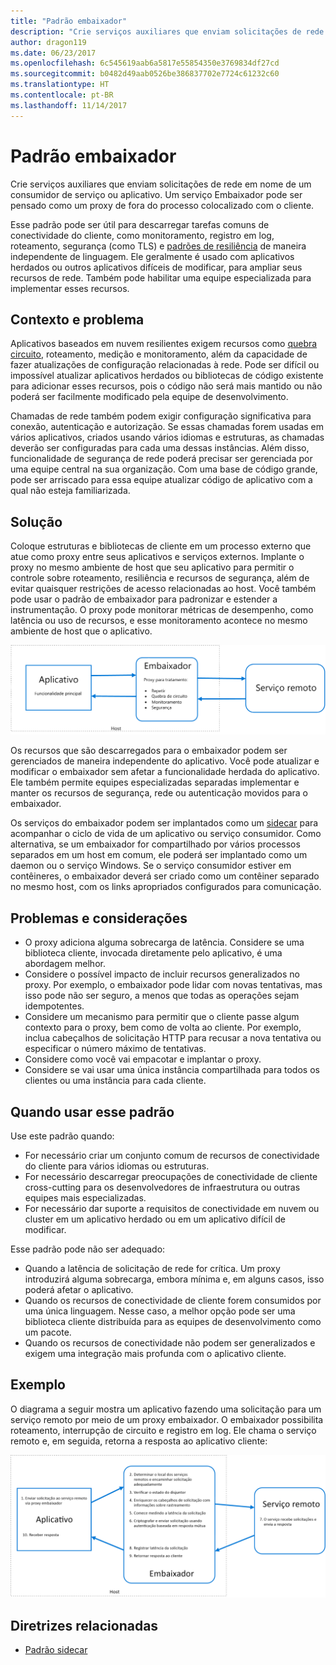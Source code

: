 ```yaml
---
title: "Padrão embaixador"
description: "Crie serviços auxiliares que enviam solicitações de rede em nome de um consumidor de serviço ou aplicativo."
author: dragon119
ms.date: 06/23/2017
ms.openlocfilehash: 6c545619aab6a5817e55854350e3769834df27cd
ms.sourcegitcommit: b0482d49aab0526be386837702e7724c61232c60
ms.translationtype: HT
ms.contentlocale: pt-BR
ms.lasthandoff: 11/14/2017
---
```

# <a name="ambassador-pattern"></a>Padrão embaixador

Crie serviços auxiliares que enviam solicitações de rede em nome de um consumidor de serviço ou aplicativo. Um serviço Embaixador pode ser pensado como um proxy de fora do processo colocalizado com o cliente.

Esse padrão pode ser útil para descarregar tarefas comuns de conectividade do cliente, como monitoramento, registro em log, roteamento, segurança (como TLS) e [padrões de resiliência][resiliency-patterns] de maneira independente de linguagem. Ele geralmente é usado com aplicativos herdados ou outros aplicativos difíceis de modificar, para ampliar seus recursos de rede. Também pode habilitar uma equipe especializada para implementar esses recursos.

## <a name="context-and-problem"></a>Contexto e problema

Aplicativos baseados em nuvem resilientes exigem recursos como [quebra circuito][circuit-breaker], roteamento, medição e monitoramento, além da capacidade de fazer atualizações de configuração relacionadas à rede. Pode ser difícil ou impossível atualizar aplicativos herdados ou bibliotecas de código existente para adicionar esses recursos, pois o código não será mais mantido ou não poderá ser facilmente modificado pela equipe de desenvolvimento.

Chamadas de rede também podem exigir configuração significativa para conexão, autenticação e autorização. Se essas chamadas forem usadas em vários aplicativos, criados usando vários idiomas e estruturas, as chamadas deverão ser configuradas para cada uma dessas instâncias. Além disso, funcionalidade de segurança de rede poderá precisar ser gerenciada por uma equipe central na sua organização. Com uma base de código grande, pode ser arriscado para essa equipe atualizar código de aplicativo com a qual não esteja familiarizada.

## <a name="solution"></a>Solução

Coloque estruturas e bibliotecas de cliente em um processo externo que atue como proxy entre seus aplicativos e serviços externos. Implante o proxy no mesmo ambiente de host que seu aplicativo para permitir o controle sobre roteamento, resiliência e recursos de segurança, além de evitar quaisquer restrições de acesso relacionadas ao host. Você também pode usar o padrão de embaixador para padronizar e estender a instrumentação. O proxy pode monitorar métricas de desempenho, como latência ou uso de recursos, e esse monitoramento acontece no mesmo ambiente de host que o aplicativo.

![](./_images/ambassador.png)

Os recursos que são descarregados para o embaixador podem ser gerenciados de maneira independente do aplicativo. Você pode atualizar e modificar o embaixador sem afetar a funcionalidade herdada do aplicativo. Ele também permite equipes especializadas separadas implementar e manter os recursos de segurança, rede ou autenticação movidos para o embaixador.

Os serviços do embaixador podem ser implantados como um [sidecar][sidecar] para acompanhar o ciclo de vida de um aplicativo ou serviço consumidor. Como alternativa, se um embaixador for compartilhado por vários processos separados em um host em comum, ele poderá ser implantado como um daemon ou o serviço Windows. Se o serviço consumidor estiver em contêineres, o embaixador deverá ser criado como um contêiner separado no mesmo host, com os links apropriados configurados para comunicação.

## <a name="issues-and-considerations"></a>Problemas e considerações

- O proxy adiciona alguma sobrecarga de latência. Considere se uma biblioteca cliente, invocada diretamente pelo aplicativo, é uma abordagem melhor.
- Considere o possível impacto de incluir recursos generalizados no proxy. Por exemplo, o embaixador pode lidar com novas tentativas, mas isso pode não ser seguro, a menos que todas as operações sejam idempotentes.
- Considere um mecanismo para permitir que o cliente passe algum contexto para o proxy, bem como de volta ao cliente. Por exemplo, inclua cabeçalhos de solicitação HTTP para recusar a nova tentativa ou especificar o número máximo de tentativas.
- Considere como você vai empacotar e implantar o proxy.
- Considere se vai usar uma única instância compartilhada para todos os clientes ou uma instância para cada cliente.

## <a name="when-to-use-this-pattern"></a>Quando usar esse padrão

Use este padrão quando:

- For necessário criar um conjunto comum de recursos de conectividade do cliente para vários idiomas ou estruturas.
- For necessário descarregar preocupações de conectividade de cliente cross-cutting para os desenvolvedores de infraestrutura ou outras equipes mais especializadas.
- For necessário dar suporte a requisitos de conectividade em nuvem ou cluster em um aplicativo herdado ou em um aplicativo difícil de modificar.

Esse padrão pode não ser adequado:

- Quando a latência de solicitação de rede for crítica. Um proxy introduzirá alguma sobrecarga, embora mínima e, em alguns casos, isso poderá afetar o aplicativo.
- Quando os recursos de conectividade de cliente forem consumidos por uma única linguagem. Nesse caso, a melhor opção pode ser uma biblioteca cliente distribuída para as equipes de desenvolvimento como um pacote.
- Quando os recursos de conectividade não podem ser generalizados e exigem uma integração mais profunda com o aplicativo cliente.

## <a name="example"></a>Exemplo

O diagrama a seguir mostra um aplicativo fazendo uma solicitação para um serviço remoto por meio de um proxy embaixador. O embaixador possibilita roteamento, interrupção de circuito e registro em log. Ele chama o serviço remoto e, em seguida, retorna a resposta ao aplicativo cliente:

![](./_images/ambassador-example.png) 

## <a name="related-guidance"></a>Diretrizes relacionadas

- [Padrão sidecar](./sidecar.md)

<!-- links -->

[circuit-breaker]: ./circuit-breaker.md
[resiliency-patterns]: ./category/resiliency.md
[sidecar]: ./sidecar.md

